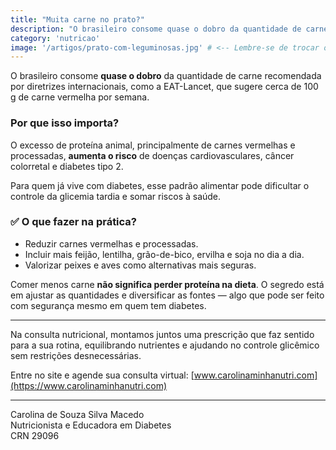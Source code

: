 ```yaml
---
title: "Muita carne no prato?"
description: "O brasileiro consome quase o dobro da quantidade de carne recomendada. Entenda os riscos e veja dicas práticas para uma dieta mais equilibrada."
category: 'nutricao'
image: '/artigos/prato-com-leguminosas.jpg' # <-- Lembre-se de trocar o nome da imagem!
---
```


O brasileiro consome **quase o dobro** da quantidade de carne recomendada por diretrizes internacionais, como a EAT-Lancet, que sugere cerca de 100 g de carne vermelha por semana. 

### Por que isso importa?

O excesso de proteína animal, principalmente de carnes vermelhas e processadas, **aumenta o risco** de doenças cardiovasculares, câncer colorretal e diabetes tipo 2.

Para quem já vive com diabetes, esse padrão alimentar pode dificultar o controle da glicemia tardia e somar riscos à saúde.

### ✅ O que fazer na prática?

- Reduzir carnes vermelhas e processadas.
- Incluir mais feijão, lentilha, grão-de-bico, ervilha e soja no dia a dia.
- Valorizar peixes e aves como alternativas mais seguras.

Comer menos carne **não significa perder proteína na dieta**. O segredo está em ajustar as quantidades e diversificar as fontes — algo que pode ser feito com segurança mesmo em quem tem diabetes.

---

Na consulta nutricional, montamos juntos uma prescrição que faz sentido para a sua rotina, equilibrando nutrientes e ajudando no controle glicêmico sem restrições desnecessárias.

Entre no site e agende sua consulta virtual: [www.carolinaminhanutri.com](https://www.carolinaminhanutri.com)

---
<div class="assinatura">
Carolina de Souza Silva Macedo
</div>
Nutricionista e Educadora em Diabetes
<br>
CRN 29096